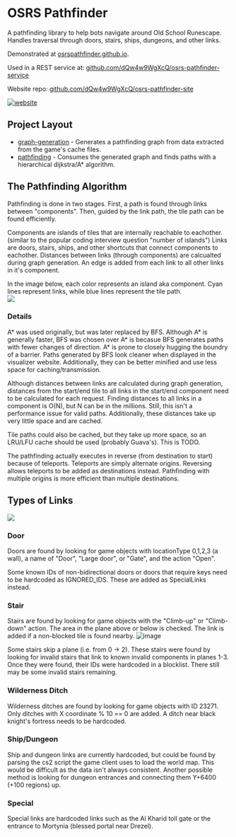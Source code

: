 # OSRS Pathfinder

A pathfinding library to help bots navigate around Old School Runescape.  Handles traversal through doors, stairs, ships, dungeons, and other links.  

Demonstrated at [osrspathfinder.github.io](https://osrspathfinder.github.io/). 

Used in a REST service at: [github.com/dQw4w9WgXcQ/osrs-pathfinder-service](https://github.com/dQw4w9WgXcQ/osrs-pathfinder-service)

Website repo: [github.com/dQw4w9WgXcQ/osrs-pathfinder-site](https://github.com/dQw4w9WgXcQ/osrs-pathfinder-site)

[![website](https://i.imgur.com/sk5XPSt.png)](https://osrspathfinder.github.io/)

## Project Layout
- [graph-generation](graph-generation/src/main/java/dev/dqw4w9wgxcq/pathfinder/graphgeneration) - Generates a pathfinding graph from data extracted from the game's cache files.  
- [pathfinding](/pathfinding/src/main/java/dev/dqw4w9wgxcq/pathfinder) - Consumes the generated graph and finds paths with a hierarchical dijkstra/A* algorithm.


## The Pathfinding Algorithm
Pathfinding is done in two stages.  First, a path is found through links between "components".  Then, guided by the link path, the tile path can be found efficiently.  

Components are islands of tiles that are internally reachable to eachother.  (similar to the popular coding interview question "number of islands")  Links are doors, stairs, ships, and other shortcuts that connect components to eachother.  Distances between links (through components) are calcualted during graph generation.  An edge is added from each link to all other links in it's component.  

In the image below, each color represents an island aka component.  Cyan lines represent links, while blue lines represent the tile path.  
![](https://i.imgur.com/MaD51oN.png)


### Details

A* was used originally, but was later replaced by BFS.  Although A* is generally faster, BFS was chosen over A* is becasue BFS generates paths with fewer changes of direction.  A* is prone to closely hugging the boundry of a barrier.  Paths generated by BFS look cleaner when displayed in the visualizer website.  Additionally, they can be better minified and use less space for caching/transmission.  

Although distances between links are calculated during graph generation, distances from the start/end tile to all links in the start/end component need to be calculated for each request.  Finding distances to all links in a component is O(N), but N can be in the millions.  Still, this isn't a performance issue for valid paths.  Additionally, these distances take up very little space and are cached.  

Tile paths could also be cached, but they take up more space, so an LRU/LFU cache should be used (probably Guava's).  This is TODO.  

The pathfinding actually executes in reverse (from destination to start) because of teleports.  Teleports are simply alternate origins.  Reversing allows teleports to be added as destinations instead.  Pathfinding with multiple origins is more efficient than multiple destinations.  

## Types of Links

![](https://i.imgur.com/k7bTfWe.png)

### Door
Doors are found by looking for game objects with locationType 0,1,2,3 (a wall), a name of "Door", "Large door", or "Gate", and  the action "Open".  

Some known IDs of non-bidirectional doors or doors that require keys need to be hardcoded as IGNORED_IDS.  These are added as SpecialLinks instead.  
### Stair
Stairs are found by looking for game objects with the "Climb-up" or "Climb-down" action.  The area in the plane above or below is checked.  The link is added if a non-blocked tile is found nearby.  ![image](https://user-images.githubusercontent.com/22358065/218912932-b59a069f-f3ee-49bc-b3c3-200fbddd01f8.png)


Some stairs skip a plane (i.e. from 0 -> 2).  These stairs were found by looking for invalid stairs that link to known invalid components in planes 1-3.  Once they were found, their IDs were hardcoded in a blocklist.  There still may be some invalid stairs remaining.      
### Wilderness Ditch
Wilderness ditches are found by looking for game objects with ID 23271.  Only ditches with X coordinate % 10 == 0 are added.  A ditch near black knight's fortress needs to be hardcoded.  
### Ship/Dungeon
Ship and dungeon links are currently hardcoded, but could be found by parsing the cs2 script the game client uses to load the world map.  This would be difficult as the data isn't always consistent.  Another possible method is looking for dungeon entrances and connecting them Y+6400 (+100 regions) up.  
### Special
Special links are hardcoded links such as the Al Kharid toll gate or the entrance to Mortynia (blessed portal near Drezel).  
